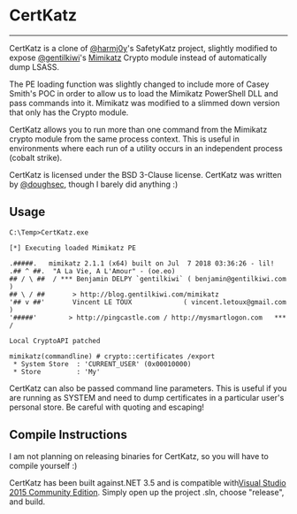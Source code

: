 # CertKatz

----

CertKatz is a clone of [@harmj0y](https://twitter.com/harmj0y)'s
SafetyKatz project, slightly modified to expose [@gentilkiwi](https://twitter.com/gentilkiwi)'s [Mimikatz](https://github.com/gentilkiwi/mimikatz/) Crypto module instead of automatically dump LSASS. 

The PE loading function was slightly changed to include more of Casey Smith's POC in order to allow us to load the Mimikatz PowerShell DLL and pass commands into it. Mimikatz was modified to a slimmed down version that only has the Crypto module.


CertKatz allows you to run more than one command from the Mimikatz crypto module from the same process context. This is useful in environments where each run of a utility occurs in an independent process (cobalt strike).


CertKatz is licensed under the BSD 3-Clause license.
CertKatz was written by [@doughsec](https://twitter.com/doughsec), though I barely did anything :)

## Usage

    C:\Temp>CertKatz.exe

    [*] Executing loaded Mimikatz PE

    .#####.   mimikatz 2.1.1 (x64) built on Jul  7 2018 03:36:26 - lil!
    .## ^ ##.  "A La Vie, A L'Amour" - (oe.eo)
    ## / \ ##  / *** Benjamin DELPY `gentilkiwi` ( benjamin@gentilkiwi.com )
    ## \ / ##       > http://blog.gentilkiwi.com/mimikatz
    '## v ##'       Vincent LE TOUX             ( vincent.letoux@gmail.com )
    '#####'        > http://pingcastle.com / http://mysmartlogon.com   *** /

    Local CryptoAPI patched

    mimikatz(commandline) # crypto::certificates /export
     * System Store  : 'CURRENT_USER' (0x00010000)
     * Store         : 'My'

CertKatz can also be passed command line parameters. This is useful if you are running as SYSTEM and need to dump certificates in a particular user's personal store. Be careful with quoting and escaping!

## Compile Instructions

I am not planning on releasing binaries for CertKatz, so you will have to compile yourself :)

CertKatz has been built against.NET 3.5 and is compatible with[Visual Studio 2015 Community Edition](https://go.microsoft.com/fwlink/?LinkId=532606&clcid=0x409). Simply open up the project .sln, choose "release", and build.

